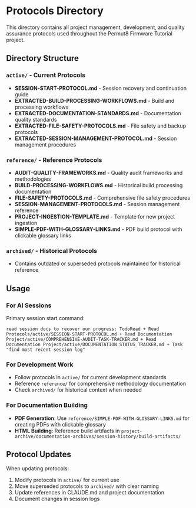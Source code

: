 # Protocols Directory

This directory contains all project management, development, and quality assurance protocols used throughout the Permut8 Firmware Tutorial project.

## Directory Structure

### `active/` - Current Protocols
- **SESSION-START-PROTOCOL.md** - Session recovery and continuation guide
- **EXTRACTED-BUILD-PROCESSING-WORKFLOWS.md** - Build and processing workflows
- **EXTRACTED-DOCUMENTATION-STANDARDS.md** - Documentation quality standards
- **EXTRACTED-FILE-SAFETY-PROTOCOLS.md** - File safety and backup protocols
- **EXTRACTED-SESSION-MANAGEMENT-PROTOCOL.md** - Session management procedures

### `reference/` - Reference Protocols
- **AUDIT-QUALITY-FRAMEWORKS.md** - Quality audit frameworks and methodologies
- **BUILD-PROCESSING-WORKFLOWS.md** - Historical build processing documentation
- **FILE-SAFETY-PROTOCOLS.md** - Comprehensive file safety procedures
- **SESSION-MANAGEMENT-PROTOCOLS.md** - Session management reference
- **PROJECT-INGESTION-TEMPLATE.md** - Template for new project ingestion
- **SIMPLE-PDF-WITH-GLOSSARY-LINKS.md** - PDF build protocol with clickable glossary links

### `archived/` - Historical Protocols
- Contains outdated or superseded protocols maintained for historical reference

## Usage

### For AI Sessions
Primary session start command:
```
read session docs to recover our progress: TodoRead + Read Protocols/active/SESSION-START-PROTOCOL.md + Read Documentation Project/active/COMPREHENSIVE-AUDIT-TASK-TRACKER.md + Read Documentation Project/active/DOCUMENTATION_STATUS_TRACKER.md + Task "find most recent session log"
```

### For Development Work
- Follow protocols in `active/` for current development standards
- Reference `reference/` for comprehensive methodology documentation
- Check `archived/` for historical context when needed

### For Documentation Building
- **PDF Generation**: Use `reference/SIMPLE-PDF-WITH-GLOSSARY-LINKS.md` for creating PDFs with clickable glossary
- **HTML Building**: Reference build artifacts in `project-archive/documentation-archives/session-history/build-artifacts/`

## Protocol Updates

When updating protocols:
1. Modify protocols in `active/` for current use
2. Move superseded protocols to `archived/` with clear naming
3. Update references in CLAUDE.md and project documentation
4. Document changes in session logs
